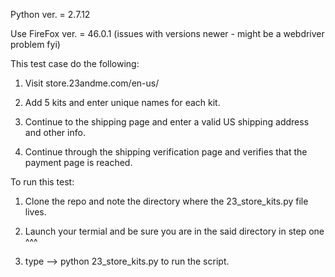 Python ver. = 2.7.12<br>

Use FireFox ver. = 46.0.1 (issues with versions newer - might be a webdriver problem fyi)<br>

This test case do the following:<br>
1) Visit store.23andme.com/en-us/<br>

2) Add 5 kits and enter unique names for each kit.<br>

3) Continue to the shipping page and enter a valid US shipping address and other info.<br>

4) Continue through the shipping verification page and verifies that the payment page is reached.<br>


To run this test: 

1. Clone the repo and note the directory where the 23_store_kits.py file lives.<br>

2. Launch your termial and be sure you are in the said directory in step one ^^^<br>

3. type -->   python 23_store_kits.py  to run the script.<br>

